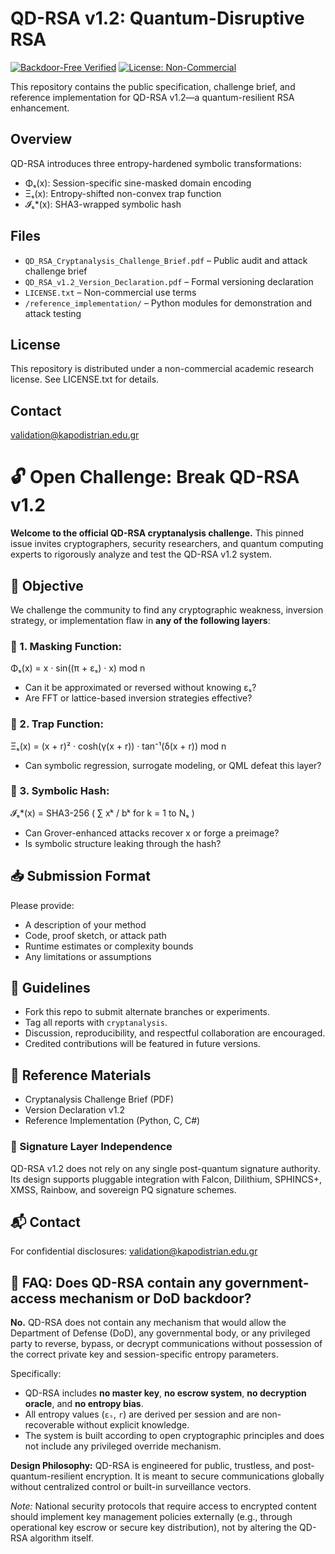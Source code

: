 # QD-RSA v1.2: Quantum-Disruptive RSA

[![Backdoor-Free Verified](https://img.shields.io/badge/Backdoor--Free-Verified-brightgreen?style=for-the-badge&logo=datadog&logoColor=white)](#)
[![License: Non-Commercial](https://img.shields.io/badge/license-Non--Commercial-blue.svg)](LICENSE.txt)

This repository contains the public specification, challenge brief, and reference implementation for QD-RSA v1.2—a quantum-resilient RSA enhancement.

## Overview
QD-RSA introduces three entropy-hardened symbolic transformations:
- Φₛ(x): Session-specific sine-masked domain encoding
- Ξₛ(x): Entropy-shifted non-convex trap function
- 𝓘ₛ*(x): SHA3-wrapped symbolic hash

## Files
- `QD_RSA_Cryptanalysis_Challenge_Brief.pdf` – Public audit and attack challenge brief
- `QD_RSA_v1.2_Version_Declaration.pdf` – Formal versioning declaration
- `LICENSE.txt` – Non-commercial use terms
- `/reference_implementation/` – Python modules for demonstration and attack testing

## License
This repository is distributed under a non-commercial academic research license.
See LICENSE.txt for details.

## Contact
validation@kapodistrian.edu.gr


# 🔓 Open Challenge: Break QD-RSA v1.2

**Welcome to the official QD-RSA cryptanalysis challenge.**
This pinned issue invites cryptographers, security researchers, and quantum computing experts to rigorously analyze and test the QD-RSA v1.2 system.

## 📌 Objective

We challenge the community to find any cryptographic weakness, inversion strategy, or implementation flaw in **any of the following layers**:

### 🧩 1. Masking Function:
Φₛ(x) = x · sin((π + εₛ) · x) mod n
- Can it be approximated or reversed without knowing εₛ?
- Are FFT or lattice-based inversion strategies effective?

### 🧬 2. Trap Function:
Ξₛ(x) = (x + r)² · cosh(γ(x + r)) · tan⁻¹(δ(x + r)) mod n
- Can symbolic regression, surrogate modeling, or QML defeat this layer?

### 🔐 3. Symbolic Hash:
𝓘ₛ*(x) = SHA3-256 ( ∑ xᵏ / bᵏ for k = 1 to Nₛ )
- Can Grover-enhanced attacks recover x or forge a preimage?
- Is symbolic structure leaking through the hash?

## 📥 Submission Format

Please provide:
- A description of your method
- Code, proof sketch, or attack path
- Runtime estimates or complexity bounds
- Any limitations or assumptions

## 💬 Guidelines

- Fork this repo to submit alternate branches or experiments.
- Tag all reports with `cryptanalysis`.
- Discussion, reproducibility, and respectful collaboration are encouraged.
- Credited contributions will be featured in future versions.

## 🧠 Reference Materials

- Cryptanalysis Challenge Brief (PDF)
- Version Declaration v1.2
- Reference Implementation (Python, C, C#)

### 🧩 Signature Layer Independence
QD-RSA v1.2 does not rely on any single post-quantum signature authority. Its design supports pluggable integration with Falcon, Dilithium, SPHINCS+, XMSS, Rainbow, and sovereign PQ signature schemes.

## 📬 Contact

For confidential disclosures: validation@kapodistrian.edu.gr


## 🔐 FAQ: Does QD-RSA contain any government-access mechanism or DoD backdoor?

**No.** QD-RSA does not contain any mechanism that would allow the Department of Defense (DoD), any governmental body, or any privileged party to reverse, bypass, or decrypt communications without possession of the correct private key and session-specific entropy parameters.

Specifically:

- QD-RSA includes **no master key**, **no escrow system**, **no decryption oracle**, and **no entropy bias**.
- All entropy values (`εₛ`, `r`) are derived per session and are non-recoverable without explicit knowledge.
- The system is built according to open cryptographic principles and does not include any privileged override mechanism.

**Design Philosophy:** QD-RSA is engineered for public, trustless, and post-quantum-resilient encryption. It is meant to secure communications globally without centralized control or built-in surveillance vectors.

*Note:* National security protocols that require access to encrypted content should implement key management policies externally (e.g., through operational key escrow or secure key distribution), not by altering the QD-RSA algorithm itself.
